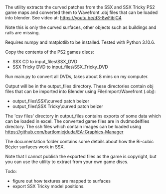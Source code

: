 The utility extracts the curved patches from the SSX and SSX Tricky PS2 game maps and converted them to Wavefront .obj files that can be loaded into blender. See video at:
https://youtu.be/d3-8wFibjC4

Note this is only the curved surfaces, other objects such as buildings and rails are missing. 

Requires numpy and matplotlib to be installed. Tested with Python 3.10.6.

Copy the contents of the PS2 games discs:
- SSX CD to input_files\SSX_DVD
- SSX Tricky DVD to input_files\SSX_Tricky_DVD

Run main.py to convert all DVDs, takes about 8 mins on my computer.

Output will be in the output_files directory. These directories contain obj files that can be imported into Blender using File/Import/Wavefront (.obj):
- output_files\SSX\curved patch beizer
- output_files\SSX Tricky\curved patch beizer

The 'csv files' directory in output_files contains exports of some data which can be loaded in excel.
The converted game files are in dvdmodelfiles directory. The ssh files which contain images can be loaded using https://github.com/bartlomiejduda/EA-Graphics-Manager

The documentation folder contains some details about how the Bi-cubic Bézier surfaces work in SSX.

Note that I cannot publish the exported files as the game is copyright, but you can use the utility to extract from your own game discs.

Todo:
- figure out how textures are mapped to surfaces
- export SSX Tricky model positions.
